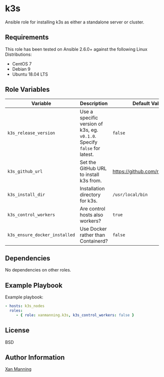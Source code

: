# k3s

Ansible role for installing k3s as either a standalone server or cluster.

## Requirements

This role has been tested on Ansible 2.6.0+ against the following Linux Distributions:

  - CentOS 7
  - Debian 9
  - Ubuntu 18.04 LTS

## Role Variables

| Variable                       | Description                                                              | Default Value                  |
|--------------------------------|--------------------------------------------------------------------------|--------------------------------|
| `k3s_release_version`          | Use a specific version of k3s, eg. `v0.1.0`. Specify `false` for latest. | `false`                        |
| `k3s_github_url`               | Set the GitHub URL to install k3s from.                                  | https://github.com/rancher/k3s |
| `k3s_install_dir`              | Installation directory for k3s.                                          | `/usr/local/bin`               |
| `k3s_control_workers`          | Are control hosts also workers?                                          | `true`                         |
| `k3s_ensure_docker_installed ` | Use Docker rather than Containerd?                                       | `false`                        |


## Dependencies

No dependencies on other roles.

## Example Playbook

Example playbook:

```yaml
- hosts: k3s_nodes
  roles:
     - { role: xanmanning.k3s, k3s_control_workers: false }
```

## License

BSD

## Author Information

[Xan Manning](https://xanmanning.co.uk/)
